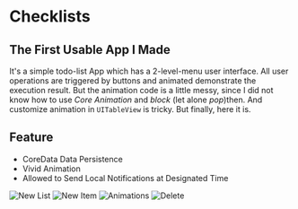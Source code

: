 # Checklists

## The First Usable App I Made

It's a simple todo-list App which has a 2-level-menu user interface. All user operations are triggered by buttons and animated demonstrate the execution result. But the animation code is a little messy, since I did not know how to use *Core Animation* and *block* (let alone *pop*)then. And customize animation in `UITableView` is tricky. But finally, here it is. 

## Feature

* CoreData Data Persistence
* Vivid Animation
* Allowed to Send Local Notifications at Designated Time

![New List](http://7u2i6b.com1.z0.glb.clouddn.com/demo/checklists/1.gif)
![New Item](http://7u2i6b.com1.z0.glb.clouddn.com/demo/checklists/2.gif)
![Animations](http://7u2i6b.com1.z0.glb.clouddn.com/demo/checklists/3.gif)
![Delete](http://7u2i6b.com1.z0.glb.clouddn.com/demo/checklists/4.gif)
